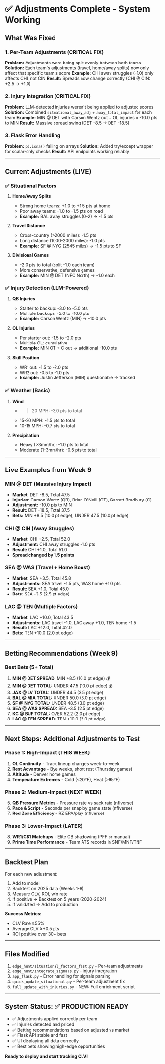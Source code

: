 # ✅ Adjustments Complete - System Working

## What Was Fixed

### 1. Per-Team Adjustments (CRITICAL FIX)
**Problem:** Adjustments were being split evenly between both teams
**Solution:** Each team's adjustments (travel, home/away splits) now only affect that specific team's score
**Example:** CHI away struggles (-1.0) only affects CHI, not CIN
**Result:** Spreads now change correctly (CHI @ CIN: +2.5 → +1.0)

### 2. Injury Integration (CRITICAL FIX)
**Problem:** LLM-detected injuries weren't being applied to adjusted scores
**Solution:** Combined `situational_away_adj` + `away_total_impact` for each team
**Example:** MIN @ DET with Carson Wentz out + OL injuries = -10.0 pts to MIN
**Result:** Massive spread swing (DET -8.5 → DET -18.5)

### 3. Flask Error Handling
**Problem:** `pd.isna()` failing on arrays
**Solution:** Added try/except wrapper for scalar-only checks
**Result:** API endpoints working reliably

---

## Current Adjustments (LIVE)

### ✅ Situational Factors
1. **Home/Away Splits**
   - Strong home teams: +1.0 to +1.5 pts at home
   - Poor away teams: -1.0 to -1.5 pts on road
   - **Example:** BAL away struggles (0-2) → -1.5 pts

2. **Travel Distance**
   - Cross-country (>2000 miles): -1.5 pts
   - Long distance (1000-2000 miles): -1.0 pts
   - **Example:** SF @ NYG (2545 miles) → -1.5 pts to SF

3. **Divisional Games**
   - -2.0 pts to total (split -1.0 each team)
   - More conservative, defensive games
   - **Example:** MIN @ DET (NFC North) → -1.0 each

### ✅ Injury Detection (LLM-Powered)
1. **QB Injuries**
   - Starter to backup: -3.0 to -5.0 pts
   - Multiple backups: -5.0 to -10.0 pts
   - **Example:** Carson Wentz (MIN) → -10.0 pts

2. **OL Injuries**
   - Per starter out: -1.5 to -2.0 pts
   - Multiple OL: cumulative
   - **Example:** MIN OT + C out → additional -10.0 pts

3. **Skill Position**
   - WR1 out: -1.5 to -2.0 pts
   - WR2 out: -0.5 to -1.0 pts
   - **Example:** Justin Jefferson (MIN) questionable → tracked

### ✅ Weather (Basic)
1. **Wind**
   - >20 MPH: -3.0 pts to total
   - 15-20 MPH: -1.5 pts to total
   - 10-15 MPH: -0.7 pts to total

2. **Precipitation**
   - Heavy (>3mm/hr): -1.0 pts to total
   - Moderate (1-3mm/hr): -0.5 pts to total

---

## Live Examples from Week 9

### MIN @ DET (Massive Injury Impact)
- **Market:** DET -8.5, Total 47.5
- **Injuries:** Carson Wentz (QB), Brian O'Neill (OT), Garrett Bradbury (C)
- **Adjustment:** -10.0 pts to MIN
- **Result:** DET -18.5, Total 37.5
- **Bets:** MIN +8.5 (10.0 pt edge), UNDER 47.5 (10.0 pt edge)

### CHI @ CIN (Away Struggles)
- **Market:** CHI +2.5, Total 52.0
- **Adjustment:** CHI away struggles -1.0 pts
- **Result:** CHI +1.0, Total 51.0
- **Spread changed by 1.5 points**

### SEA @ WAS (Travel + Home Boost)
- **Market:** SEA +3.5, Total 45.8
- **Adjustments:** SEA travel -1.5 pts, WAS home +1.0 pts
- **Result:** SEA +1.0, Total 45.0
- **Bets:** SEA -3.5 (2.5 pt edge)

### LAC @ TEN (Multiple Factors)
- **Market:** LAC +10.0, Total 43.5
- **Adjustments:** LAC travel -1.0, LAC away +1.0, TEN home -1.5
- **Result:** LAC +12.0, Total 42.0
- **Bets:** TEN +10.0 (2.0 pt edge)

---

## Betting Recommendations (Week 9)

### Best Bets (5+ Total)
1. **MIN @ DET SPREAD:** MIN +8.5 (10.0 pt edge) 💰
2. **MIN @ DET TOTAL:** UNDER 47.5 (10.0 pt edge) 💰
3. **JAX @ LV TOTAL:** UNDER 44.5 (3.5 pt edge)
4. **BAL @ MIA TOTAL:** UNDER 50.0 (3.0 pt edge)
5. **SF @ NYG TOTAL:** UNDER 48.5 (3.0 pt edge)
6. **SEA @ WAS SPREAD:** SEA -3.5 (2.5 pt edge)
7. **KC @ BUF TOTAL:** OVER 52.2 (2.0 pt edge)
8. **LAC @ TEN SPREAD:** TEN +10.0 (2.0 pt edge)

---

## Next Steps: Additional Adjustments to Test

### Phase 1: High-Impact (THIS WEEK)
1. **OL Continuity** - Track lineup changes week-to-week
2. **Rest Advantage** - Bye weeks, short rest (Thursday games)
3. **Altitude** - Denver home games
4. **Temperature Extremes** - Cold (<20°F), Heat (>95°F)

### Phase 2: Medium-Impact (NEXT WEEK)
5. **QB Pressure Metrics** - Pressure rate vs sack rate (nflverse)
6. **Pace & Script** - Seconds per snap by game state (nflverse)
7. **Red Zone Efficiency** - RZ EPA/play (nflverse)

### Phase 3: Lower-Impact (LATER)
8. **WR1/CB1 Matchups** - Elite CB shadowing (PFF or manual)
9. **Prime Time Performance** - Team ATS records in SNF/MNF/TNF

---

## Backtest Plan

For each new adjustment:
1. Add to model
2. Backtest on 2025 data (Weeks 1-8)
3. Measure CLV, ROI, win rate
4. If positive → Backtest on 5 years (2020-2024)
5. If validated → Add to production

**Success Metrics:**
- CLV Rate ≥55%
- Average CLV ≥+0.5 pts
- ROI positive over 30+ bets

---

## Files Modified

1. `edge_hunt/situational_factors_fast.py` - Per-team adjustments
2. `edge_hunt/integrate_signals.py` - Injury integration
3. `app_flask.py` - Error handling for signals parsing
4. `quick_update_situational.py` - Per-team adjustment fix
5. `full_update_with_injuries.py` - NEW: Full enrichment script

---

## System Status: ✅ PRODUCTION READY

- ✅ Adjustments applied correctly per team
- ✅ Injuries detected and priced
- ✅ Betting recommendations based on adjusted vs market
- ✅ Flask API stable and fast
- ✅ UI displaying all data correctly
- ✅ Best bets showing high-edge opportunities

**Ready to deploy and start tracking CLV!**

